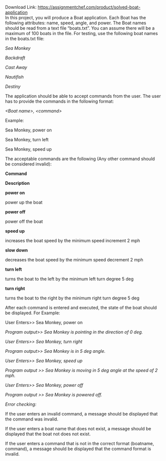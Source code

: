 Download Link: https://assignmentchef.com/product/solved-boat-application
<br>
In this project, you will produce a Boat application. Each Boat has the following attributes: name, speed, angle, and power. The Boat names should be read from a text file “boats.txt”. You can assume there will be a maximum of 100 boats in the file. For testing, use the following boat names in the boats.txt file:

<em>Sea Monkey</em>

<em>Backdraft</em>

<em>Cast Away</em>

<em>Nautifish</em>

<em>Destiny</em>

The application should be able to accept commands from the user. The user has to provide the commands in the following format:

<em>&lt;Boat name&gt;, &lt;command&gt;</em>

Example:

Sea Monkey, power on

Sea Monkey, turn left

Sea Monkey, speed up

The acceptable commands are the following (Any other command should be considered invalid):

<strong>Command</strong>

<strong>Description</strong>

<strong>power on</strong>

power up the boat

<strong>power off</strong>

power off the boat

<strong>speed up</strong>

increases the boat speed by the minimum speed increment 2 mph

<strong>slow down</strong>

decreases the boat speed by the minimum speed decrement 2 mph

<strong>turn left</strong>

turns the boat to the left by the minimum left turn degree 5 deg

<strong>turn right</strong>

turns the boat to the right by the minimum right turn degree 5 deg

After each command is entered and executed, the state of the boat should be displayed. For Example:

User Enters&gt;&gt; Sea Monkey, power on

<em>Program output&gt;&gt; Sea Monkey is pointing in the direction of 0 deg.</em>

<em>User Enters&gt;&gt; Sea Monkey, turn right</em>

<em>Program output&gt;&gt; Sea Monkey is in 5 deg angle.</em>

<em>User Enters&gt;&gt; Sea Monkey, speed up</em>

<em>Program output &gt;&gt; Sea Monkey is moving in 5 deg angle at the speed of 2 mph.</em>

<em>User Enters&gt;&gt; Sea Monkey, power off</em>

<em>Program output &gt;&gt; Sea Monkey is powered off.</em>

<em>Error checking:</em>

If the user enters an invalid command, a message should be displayed that the command was invalid.

If the user enters a boat name that does not exist, a message should be displayed that the boat not does not exist.

If the user enters a command that is not in the correct format (boatname, command), a message should be displayed that the command format is invalid.